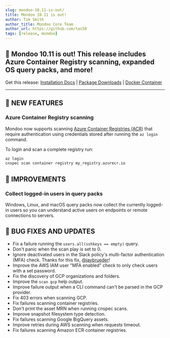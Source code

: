```yaml
---
slug: mondoo-10.11-is-out/
title: Mondoo 10.11 is out!
author: Tim Smith
author_title: Mondoo Core Team
author_url: https://github.com/tas50
tags: [release, mondoo]
---
```


## 🥳 Mondoo 10.11 is out! This release includes Azure Container Registry scanning, expanded OS query packs, and more!

Get this release: [Installation Docs](https://mondoo.com/docs/cnspec/) | [Package Downloads](https://releases.mondoo.com/cnspec/) | [Docker Container](https://hub.docker.com/r/mondoo/cnspec)

---

## 🎉 NEW FEATURES

### Azure Container Registry scanning

Mondoo now supports scanning [Azure Container Registries (ACR)](https://azure.microsoft.com/en-us/products/container-registry) that require authentication using credentials stored after running the `az login` command.

To login and scan a complete registry run:

```bash
az login
cnspec scan container registry my_registry.azurecr.io
```

## 🧹 IMPROVEMENTS

### Collect logged-in users in query packs

Windows, Linux, and macOS query packs now collect the currently logged-in users so you can understand active users on endpoints or remote connections to servers.

## 🐛 BUG FIXES AND UPDATES

- Fix a failure running the `users.all(sshkeys == empty)` query.
- Don't panic when the scan play is set to 0.
- Ignore deactivated users in the Slack policy's multi-factor authentication (MFA) check. Thanks for this fix, [@jaybrueder](https://github.com/jaybrueder/)!
- Improve the AWS IAM user "MFA enabled" check to only check users with a set password.
- Fix the discovery of GCP organizations and folders.
- Improve the `scan gcp` help output.
- Improve failure output when a CLI command can't be parsed in the GCP provider.
- Fix 403 errors when scanning GCP.
- Fix failures scanning container registries.
- Don't print the asset MRN when running cnspec scans.
- Improve snapshot filesystem type detection.
- Fix failures scanning Google BigQuery assets.
- Improve retries during AWS scanning when requests timeout.
- Fix failures scanning Amazon ECR container registries.
